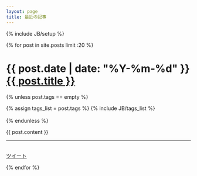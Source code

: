 ```yaml
---
layout: page
title: 最近の記事
---
```

{% include JB/setup %}

{% for post in site.posts limit :20 %}


<h1>{{ post.date | date: "%Y-%m-%d"  }} <a href="{{ BASE_PATH }}{{ post.url }}">{{ post.title }}</a></h1>

{% unless post.tags == empty %}
<div class="pull-right">
{% assign tags_list = post.tags %}
{% include JB/tags_list %}
</div>
<br>
{% endunless %}  

{{ post.content }}

<hr>

<div class="fb-like" data-href="http://tsucchi.github.io{{ post.url }}" data-send="true" data-width="450" data-show-faces="true"></div><br>
<a href="https://twitter.com/share" class="twitter-share-button" data-url="http://tsucchi.github.io{{ post.url }}" data-via="tsucchi" data-lang="ja">ツイート</a>
<script>!function(d,s,id){var js,fjs=d.getElementsByTagName(s)[0];if(!d.getElementById(id)){js=d.createElement(s);js.id=id;js.src="//platform.twitter.com/widgets.js";fjs.parentNode.insertBefore(js,fjs);}}(document,"script","twitter-wjs");</script>

{% endfor %}

